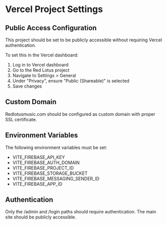 # Vercel Project Settings

## Public Access Configuration

This project should be set to be publicly accessible without requiring Vercel authentication.

To set this in the Vercel dashboard:

1. Log in to Vercel dashboard
2. Go to the Red Lotus project
3. Navigate to Settings > General
4. Under "Privacy", ensure "Public (Shareable)" is selected
5. Save changes

## Custom Domain

Redlotusmusic.com should be configured as custom domain with proper SSL certificate.

## Environment Variables

The following environment variables must be set:
- VITE_FIREBASE_API_KEY
- VITE_FIREBASE_AUTH_DOMAIN
- VITE_FIREBASE_PROJECT_ID
- VITE_FIREBASE_STORAGE_BUCKET
- VITE_FIREBASE_MESSAGING_SENDER_ID
- VITE_FIREBASE_APP_ID

## Authentication

Only the /admin and /login paths should require authentication. The main site should be publicly accessible.
